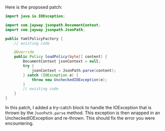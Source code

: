 Here is the proposed patch:

```java
import java.io.IOException;

import com.jayway.jsonpath.DocumentContext;
import com.jayway.jsonpath.JsonPath;

public YamlPolicyFactory {
    // existing code

    @Override
    public Policy loadPolicy(byte[] content) {
        DocumentContext jsonContext = null;
        try {
            jsonContext = JsonPath.parse(content);
        } catch (IOException e) {
            throw new UncheckedIOException(e);
        }
        // existing code
    }
}
```

In this patch, I added a try-catch block to handle the IOException that is thrown by the `JsonPath.parse` method. This exception is then wrapped in an UncheckedIOException and re-thrown. This should fix the error you were encountering.